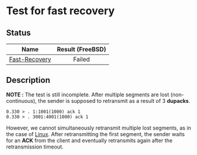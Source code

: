 # Test for fast recovery

## Status
|              Name               |  Result (FreeBSD)  |
|:-------------------------------:|:------------------:|
[Fast-Recovery](fast-recovery.pkt)| Failed

## Description
**NOTE :** The test is still incomplete.
After multiple segments are lost (non-continuous), the sender is supposed to retransmit as a result of 3 **dupacks**.
```
0.330 > . 1:1001(1000) ack 1
0.330 > . 3001:4001(1000) ack 1
```
However, we cannot simultaneously retransmit multiple lost segments, as in the case of [Linux](https://github.com/google/packetdrill/blob/master/gtests/net/packetdrill/tests/linux/fast_recovery/prr-ss-ack-below-snd_una-reno.pkt#L29). After retransmitting the first segment, the sender waits for an **ACK** from the client and eventually retransmits again after the retransmission timeout.
